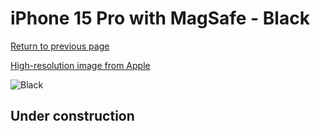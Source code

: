 # iPhone 15 Pro with MagSafe - Black

[Return to previous page](/iphone_15)

[High-resolution image from Apple](https://store.storeimages.cdn-apple.com/8756/as-images.apple.com/is/MT1A3?wid=4500&hei=4500&fmt=png)

<div style="width: 500px"><img src="/almost_uncompressed/MT1A3.webp" alt="Black"></div>

## Under construction
